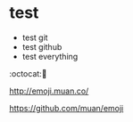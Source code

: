 # test

- test git
- test github
- test everything

:octocat::tangerine:

http://emoji.muan.co/

https://github.com/muan/emoji
